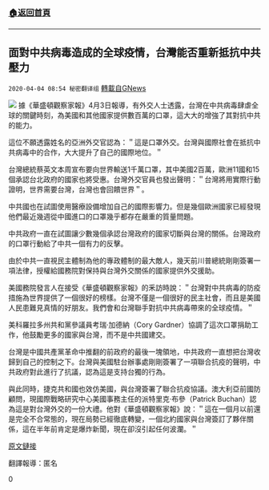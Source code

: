 ###  [:house:返回首頁](https://github.com/ourhimalayas/txt)
---

## 面對中共病毒造成的全球疫情，台灣能否重新抵抗中共壓力
`2020-04-04 08:54 秘密翻译组` [轉載自GNews](https://gnews.org/zh-hant/161983/)

![](https://s3-ap-northeast-1.amazonaws.com/news.guo.offload.media/wp-content/uploads/2020/04/04083840/Picture-1-53.png)
據《華盛頓觀察家報》4月3日報導，有外交人士透露，台灣在中共病毒肆虐全球的關鍵時刻，為美國和其他國家提供數百萬的口罩，這大大的增強了其對抗中共的能力。

這位不願透露姓名的亞洲外交官認為：＂這是口罩外交。台灣與國際社會在抵抗中共病毒中的合作，大大提升了自己的國際地位。＂

台灣總統蔡英文本周宣布要向世界輸送1千萬口罩，其中美國2百萬，歐洲11國和15個承認台北政府的國家也將受惠。台灣外交官員也發出聲明：＂台灣將用實際行動證明，世界需要台灣，台灣也會回饋世界＂。

中共國也在試圖使用醫療設備增加自己的國際影響力。但是幾個歐洲國家已經發現他們最近幾週從中國進口的口罩幾乎都存在嚴重的質量問題。

中共政府一直在試圖讓少數幾個承認台灣政府的國家切斷與台灣的關係。台灣政府的口罩行動給了中共一個有力的反擊。

由於中共一直視民主體制為他的專政體制的最大敵人，幾天前川普總統剛剛簽署一項法律，授權給國務院對保持與台灣外交關係的國家提供外交援助。

美國務院發言人在接受《華盛頓觀察家報》的釆訪時說：＂台灣對中共病毒的防疫措施為世界提供了一個很好的榜樣。台灣不僅是一個很好的民主社會，而且是美國人民患難見真情的好朋友。我們會和台灣聯手對抗中共病毒帶來的全球疫情。＂

美科羅拉多州共和黨參議員考瑞·加德納（Cory Gardner）協調了這次口罩捐助工作，他鼓勵更多的國家與台灣，而不是中共國建交。

台灣是中國共產黨革命中推翻的前政府的最後一塊領地，中共政府一直想把台灣收歸到自己的控制之下。台灣與美國駐台辦事處剛剛簽署了一項聯合抗疫的聲明，中共政府對此進行了抗議，認為這是支持台獨的行為。

與此同時，捷克共和國也效仿美國，與台灣簽署了聯合抗疫協議。澳大利亞前國防顧問，現國際戰略研究中心美國事務主任的派特里克·布參（Patrick Buchan）認為這是對台灣外交的一份大禮。他對《華盛頓觀察家報》說：＂這在一個月以前還是完全不合常態的，現在局勢已經徹底轉變，一個北約國家與台灣簽訂了夥伴關係，這在半年前肯定是爆炸新聞，現在卻沒引起任何波瀾。＂

[原文鏈接](https://www.washingtonexaminer.com/policy/defense-national-security/the-world-needs-taiwan-coronavirus-pandemic-gives-beleaguered-island-a-chance-to-turn-tables-on-china)

翻譯報導：匿名

0
